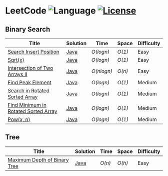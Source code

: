# LeetCode ![Language](https://img.shields.io/badge/language-Java%20%2F%20JavaScript-orange.svg)  [![License](https://img.shields.io/badge/license-MIT-blue.svg)](./LICENSE)
## Binary Search
| Title           |  Solution       |  Time           | Space           | Difficulty    | 
|---------------- | --------------- | --------------- | --------------- | ------------- |
[Search Insert Position](https://leetcode.com/problems/search-insert-position/description/) | [Java](./Java/Search_Insert_Position.java) | _O(logn)_ | _O(1)_ | Easy ||
[Sqrt(x)](https://leetcode.com/problems/sqrtx/description/) | [Java](./Java/SqrtX.java) | _O(logn)_ | _O(1)_ | Easy ||
[Intersection of Two Arrays II](https://leetcode.com/problems/intersection-of-two-arrays-ii/description/) | [Java](./Java/Intersection_of_Two_Arrays_II.java) | _O(nlogn)_ | _O(n)_ | Easy ||
[Find Peak Element](https://leetcode.com/problems/find-peak-element/description/) | [Java](./Java/Find_Peak_Element.java) | _O(logn)_ | _O(1)_ | Medium ||
[Search in Rotated Sorted Array](https://leetcode.com/problems/search-in-rotated-sorted-array/description/) | [Java](./Java/Search_in_Rotated_Sorted_Array.java) | _O(logn)_ | _O(1)_ | Medium ||
[Find Minimum in Rotated Sorted Array](https://leetcode.com/problems/find-minimum-in-rotated-sorted-array/description/) | [Java](./Java/Find_Minimum_in_Rotated_Sorted_Array.java) | _O(logn)_ | _O(1)_ | Medium ||
[Pow(x, n)](https://leetcode.com/problems/powx-n/description/) | [Java](./Java/PowXN.java) | _O(logn)_ | _O(1)_ | Medium ||
## Tree
| Title           |  Solution       |  Time           | Space           | Difficulty    | 
|---------------- | --------------- | --------------- | --------------- | ------------- |
[Maximum Depth of Binary Tree](https://leetcode.com/problems/maximum-depth-of-binary-tree/description/) | [Java](./Java/Maximum_Depth_of_Binary_Tree.java) | _O(n)_ | _O(h)_ | Easy ||
